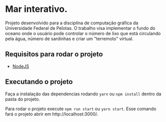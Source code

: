 # Mar interativo.

Projeto desenvolvido para a disciplina de computação gráfica da Universidade Federal de Pelotas. O trabalho visa implementar o fundo do oceano onde o usuário pode controlar o número de lixo que está circulando pela água, número de sardinhas e criar um "terremoto" virtual.

## Requisitos para rodar o projeto

- [NodeJS](https://nodejs.org/en/)

## Executando o projeto

Faça a instalação das dependencias rodando `yarn` ou `npm install` dentro da pasta do projeto.

Para rodar o projeto execute `npm run start` ou `yarn start`. Esse comando fará o projeto abrir em http://localhost:3000/.
